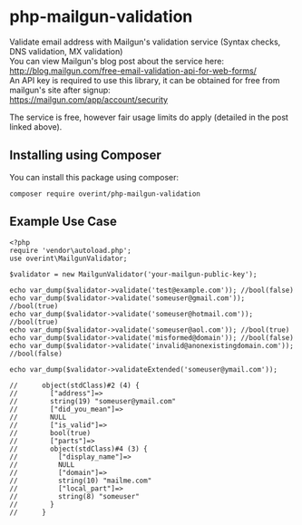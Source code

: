 # php-mailgun-validation
Validate email address with Mailgun's validation service (Syntax checks, DNS validation, MX validation)  
You can view Mailgun's blog post about the service here: http://blog.mailgun.com/free-email-validation-api-for-web-forms/  
An API key is required to use this library, it can be obtained for free from mailgun's site after signup:  
https://mailgun.com/app/account/security

The service is free, however fair usage limits do apply (detailed in the post linked above).

Installing using Composer
---------
You can install this package using composer:

    composer require overint/php-mailgun-validation

Example Use Case
---------

    <?php
    require 'vendor\autoload.php';
    use overint\MailgunValidator;
    
    $validator = new MailgunValidator('your-mailgun-public-key');
    
    echo var_dump($validator->validate('test@example.com')); //bool(false)
    echo var_dump($validator->validate('someuser@gmail.com')); //bool(true)
    echo var_dump($validator->validate('someuser@hotmail.com')); //bool(true)
    echo var_dump($validator->validate('someuser@aol.com')); //bool(true)
    echo var_dump($validator->validate('misformed@domain')); //bool(false)
    echo var_dump($validator->validate('invalid@anonexistingdomain.com')); //bool(false)
    
    echo var_dump($validator->validateExtended('someuser@ymail.com'));
    
    //      object(stdClass)#2 (4) {
    //        ["address"]=>
    //        string(19) "someuser@ymail.com"
    //        ["did_you_mean"]=>
    //        NULL
    //        ["is_valid"]=>
    //        bool(true)
    //        ["parts"]=>
    //        object(stdClass)#4 (3) {
    //          ["display_name"]=>
    //          NULL
    //          ["domain"]=>
    //          string(10) "mailme.com"
    //          ["local_part"]=>
    //          string(8) "someuser"
    //        }
    //      }